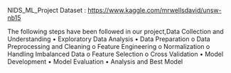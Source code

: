 NIDS_ML_Project
Dataset : https://www.kaggle.com/mrwellsdavid/unsw-nb15 

The following steps have been followed in our project,Data Collection and Understanding
•	Exploratory Data Analysis
•	Data Preparation 
  o	Data Preprocessing and Cleaning
  o	Feature Engineering
  o	Normalization
  o	Handling Imbalanced Data
  o	Feature Selection
  o	Cross Validation
•	Model Development
•	Model Evaluation
•	Analysis and Best Model
